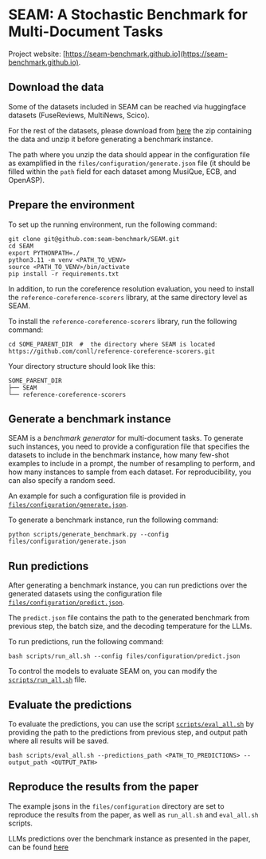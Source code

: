 # SEAM: A Stochastic Benchmark for Multi-Document Tasks

Project website: [https://seam-benchmark.github.io](https://seam-benchmark.github.io).

## Download the data
Some of the datasets included in SEAM can be reached via huggingface datasets (FuseReviews, MultiNews, Scico). 

For the rest of the datasets, please download from [here](https://drive.google.com/file/d/1H6pBzwJmCfFGOWOOzyLDFID2lIk9bbfI/view?usp=share_link) the zip containing the data and unzip it before generating a benchmark instance.

The path where you unzip the data should appear in the configuration file as examplified in the `files/configuration/generate.json` file (it should be filled within the `path` field for each dataset among MusiQue, ECB, and OpenASP).

## Prepare the environment

To set up the running environment, run the following command:
```
git clone git@github.com:seam-benchmark/SEAM.git
cd SEAM
export PYTHONPATH=./
python3.11 -m venv <PATH_TO_VENV>
source <PATH_TO_VENV>/bin/activate
pip install -r requirements.txt
```

In addition, to run the coreference resolution evaluation, you need to install the `reference-coreference-scorers` library,
at the same directory level as SEAM.

To install the `reference-coreference-scorers` library, run the following command:
```
cd SOME_PARENT_DIR  #  the directory where SEAM is located
https://github.com/conll/reference-coreference-scorers.git
```

Your directory structure should look like this:
```
SOME_PARENT_DIR
├── SEAM
└── reference-coreference-scorers
```

## Generate a benchmark instance

SEAM is a *benchmark generator* for multi-document tasks. 
To generate such instances, you need to provide a configuration file that specifies 
the datasets to include in the benchmark instance, how many few-shot examples to include in a prompt, 
the number of resampling to perform, and how many instances to sample from each dataset. 
For reproducibility, you can also specify a random seed.

An example for such a configuration file is provided in [`files/configuration/generate.json`](files/configuration/generate.json).

To generate a benchmark instance, run the following command:
```
python scripts/generate_benchmark.py --config files/configuration/generate.json
```

## Run predictions
After generating a benchmark instance, you can run predictions over the generated datasets 
using the configuration file [`files/configuration/predict.json`](files/configuration/predict.json).

The `predict.json` file contains the path to the generated benchmark from previous step, the batch size, and the decoding temperature for the LLMs.

To run predictions, run the following command:
```
bash scripts/run_all.sh --config files/configuration/predict.json
```

To control the models to evaluate SEAM on, you can modify the [`scripts/run_all.sh`](scripts/run_all.sh) file.

## Evaluate the predictions

To evaluate the predictions, you can use the script [`scripts/eval_all.sh`](scripts/eval_all.sh) by providing 
the  path to the predictions from previous step, and output path where all results will be saved.

```
bash scripts/eval_all.sh --predictions_path <PATH_TO_PREDICTIONS> --output_path <OUTPUT_PATH>
```

## Reproduce the results from the paper

The example jsons in the `files/configuration` directory are set to reproduce the results from the paper, 
as well as `run_all.sh` and `eval_all.sh` scripts.

LLMs predictions over the benchmark instance as presented in the paper, can be found [here](https://drive.google.com/drive/folders/1d8sJIwaL-sEhycWrnwSXIT_3FnOXmxSY?usp=sharing)
